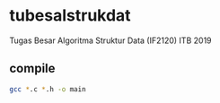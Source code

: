 # tubesalstrukdat
Tugas Besar Algoritma Struktur Data (IF2120) ITB 2019

## compile
```sh
gcc *.c *.h -o main
```